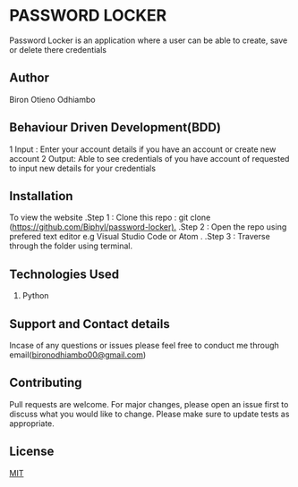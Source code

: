 # PASSWORD LOCKER

Password Locker is an application where a user can be able to create, save or delete there credentials

## Author

Biron Otieno Odhiambo

## Behaviour Driven Development(BDD)

1 Input : Enter your account details if you have an account or create new account
2 Output: Able to see credentials of you have account of requested to input new details for your credentials

## Installation

To view the website
.Step 1 : Clone this repo : git clone (<https://github.com/Biphyl/password-locker).>
.Step 2 : Open the repo using prefered text editor e.g Visual Studio Code or Atom .
.Step 3 : Traverse through the folder using terminal.

## Technologies Used

1. Python

## Support and Contact details

Incase of any questions or issues please feel free to conduct me through email(bironodhiambo00@gmail.com)

## Contributing

Pull requests are welcome. For major changes, please open an issue first to discuss what you would like to change. Please make sure to update tests as appropriate.

## License

[MIT](https://choosealicense.com/licenses/mit/)
